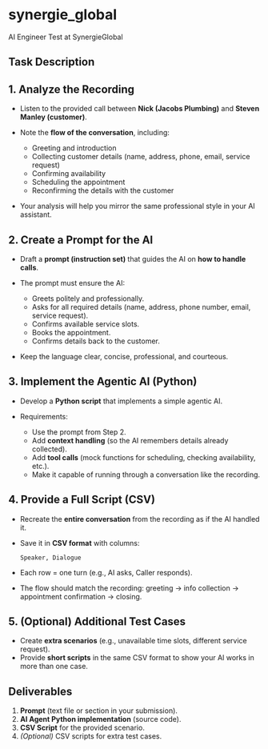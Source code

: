 # synergie_global
AI Engineer Test at SynergieGlobal

## Task Description


## 1. Analyze the Recording

* Listen to the provided call between **Nick (Jacobs Plumbing)** and **Steven Manley (customer)**.
* Note the **flow of the conversation**, including:

  * Greeting and introduction
  * Collecting customer details (name, address, phone, email, service request)
  * Confirming availability
  * Scheduling the appointment
  * Reconfirming the details with the customer
* Your analysis will help you mirror the same professional style in your AI assistant.

## 2. Create a Prompt for the AI

* Draft a **prompt (instruction set)** that guides the AI on **how to handle calls**.
* The prompt must ensure the AI:

  * Greets politely and professionally.
  * Asks for all required details (name, address, phone number, email, service request).
  * Confirms available service slots.
  * Books the appointment.
  * Confirms details back to the customer.
* Keep the language clear, concise, professional, and courteous.

## 3. Implement the Agentic AI (Python)

* Develop a **Python script** that implements a simple agentic AI.
* Requirements:

  * Use the prompt from Step 2.
  * Add **context handling** (so the AI remembers details already collected).
  * Add **tool calls** (mock functions for scheduling, checking availability, etc.).
  * Make it capable of running through a conversation like the recording.

## 4. Provide a Full Script (CSV)

* Recreate the **entire conversation** from the recording as if the AI handled it.
* Save it in **CSV format** with columns:

  ```
  Speaker, Dialogue
  ```
* Each row = one turn (e.g., AI asks, Caller responds).
* The flow should match the recording: greeting → info collection → appointment confirmation → closing.

## 5. (Optional) Additional Test Cases

* Create **extra scenarios** (e.g., unavailable time slots, different service request).
* Provide **short scripts** in the same CSV format to show your AI works in more than one case.

## Deliverables

1. **Prompt** (text file or section in your submission).
2. **AI Agent Python implementation** (source code).
3. **CSV Script** for the provided scenario.
4. *(Optional)* CSV scripts for extra test cases.
